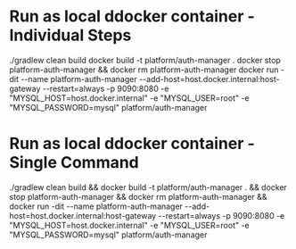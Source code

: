 # Run as local ddocker container - Individual Steps
./gradlew clean build
docker build -t platform/auth-manager .
docker stop platform-auth-manager && docker rm platform-auth-manager
docker run -dit --name platform-auth-manager --add-host=host.docker.internal:host-gateway --restart=always -p 9090:8080 -e "MYSQL_HOST=host.docker.internal" -e "MYSQL_USER=root" -e "MYSQL_PASSWORD=mysql" platform/auth-manager

# Run as local ddocker container - Single Command
./gradlew clean build && docker build -t platform/auth-manager . && docker stop platform-auth-manager && docker rm platform-auth-manager && docker run -dit --name platform-auth-manager --add-host=host.docker.internal:host-gateway --restart=always -p 9090:8080 -e "MYSQL_HOST=host.docker.internal" -e "MYSQL_USER=root" -e "MYSQL_PASSWORD=mysql" platform/auth-manager